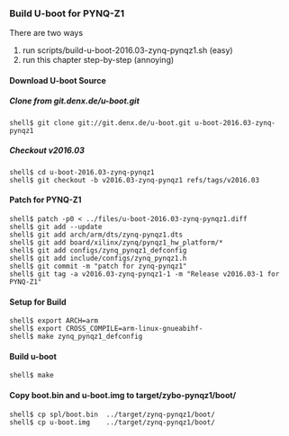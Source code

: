 ### Build U-boot for PYNQ-Z1

There are two ways

1. run scripts/build-u-boot-2016.03-zynq-pynqz1.sh (easy)
2. run this chapter step-by-step (annoying)

#### Download U-boot Source

##### Clone from git.denx.de/u-boot.git

```console
shell$ git clone git://git.denx.de/u-boot.git u-boot-2016.03-zynq-pynqz1
```

##### Checkout v2016.03

```console
shell$ cd u-boot-2016.03-zynq-pynqz1
shell$ git checkout -b v2016.03-zynq-pynqz1 refs/tags/v2016.03
```

#### Patch for PYNQ-Z1

```console
shell$ patch -p0 < ../files/u-boot-2016.03-zynq-pynqz1.diff
shell$ git add --update
shell$ git add arch/arm/dts/zynq-pynqz1.dts
shell$ git add board/xilinx/zynq/pynqz1_hw_platform/*
shell$ git add configs/zynq_pynqz1_defconfig
shell$ git add include/configs/zynq_pynqz1.h
shell$ git commit -m "patch for zynq-pynqz1"
shell$ git tag -a v2016.03-zynq-pynqz1-1 -m "Release v2016.03-1 for PYNQ-Z1"
```

#### Setup for Build 

```console
shell$ export ARCH=arm
shell$ export CROSS_COMPILE=arm-linux-gnueabihf-
shell$ make zynq_pynqz1_defconfig
```

#### Build u-boot

```console
shell$ make
```

#### Copy boot.bin and u-boot.img to target/zybo-pynqz1/boot/

```console
shell$ cp spl/boot.bin  ../target/zynq-pynqz1/boot/
shell$ cp u-boot.img    ../target/zynq-pynqz1/boot/
```

